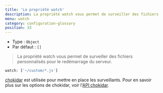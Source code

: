 ```yaml
---
title: 'La propriété watch'
description: La propriété watch vous permet de surveiller des fichiers personnalisés pour le redémarrage du serveur.
menu: watch
category: configuration-glossary
position: 33
---
```


- Type : `Object`
- Par défaut : `[]`

> La propriété watch vous permet de surveiller des fichiers personnalisés pour le redémarrage du serveur.

```js
watch: ['~/custom/*.js']
```

[chokidar](https://github.com/paulmillr/chokidar) est utilisée pour mettre en place les surveillants. Pour en savoir plus sur les options de chokidar, voir l'[API chokidar](https://github.com/paulmillr/chokidar#api).
